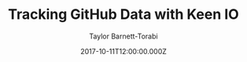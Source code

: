 ---
title: "Tracking GitHub Data with Keen IO"
date: 2017-10-11T12:00:00.000Z
author: Taylor Barnett-Torabi
summary: ""
tags:
  - post
remoteURL: https://medium.com/keen-io/tracking-github-data-with-keen-io-f130bcdec545
remoteBaseURL: medium.com
---